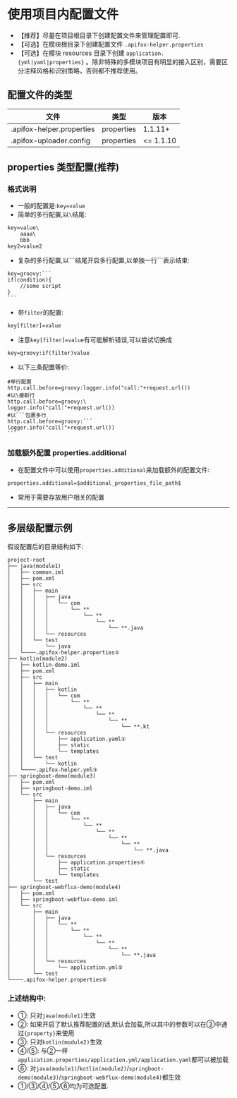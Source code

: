 # 使用项目内配置文件

- 【推荐】尽量在项目根目录下创建配置文件来管理配置即可.
- 【可选】在模块根目录下创建配置文件 `.apifox-helper.properties`
- 【可选】在模块 resources 目录下创建 `application.{yml|yaml|properties}` 。除非特殊的多模块项目有明显的接入区别，需要区分注释风格和识别策略，否则都不推荐使用。

## 配置文件的类型

| 文件 | 类型 | 版本 |
| --- | --- | --- |
| .apifox-helper.properties | properties | 1.1.11+ |
| .apifox-uploader.config | properties | <= 1.1.10 |


## properties 类型配置(推荐)

### 格式说明

-   一般的配置是:`key=value`
-   简单的多行配置,以`\`结尾:


```
key=value\
    aaaa\
    bbb
key2=value2
```

-   复杂的多行配置,以\`\`\`结尾开启多行配置,以单独一行\`\`\`表示结束:

````
key=groovy:```
if(condition){
    //some script
}
```
````

-   带`filter`的配置:

```
key[filter]=value
```

-   注意`key[filter]=value`有可能解析错误,可以尝试切换成

```
key=groovy:if(filter)value
```

-   以下三条配置等价:

````
#单行配置
http.call.before=groovy:logger.info("call:"+request.url())
#以\接新行
http.call.before=groovy:\
logger.info("call:"+request.url())
#以```包裹多行
http.call.before=groovy:```
logger.info("call:"+request.url())
```
````

### 加载额外配置 properties.additional

-   在配置文件中可以使用`properties.additional`来加载额外的配置文件:
```
properties.additional=$additional_properties_file_path$
```
-   常用于需要存放用户相关的配置
___

## 多层级配置示例

假设配置后的目录结构如下:

```
project-root
├── java(module1)
│   ├── common.iml
│   ├── pom.xml
│   ├── src
│   │   ├── main
│   │   │   ├── java
│   │   │   │   └── com
│   │   │   │       └── **
│   │   │   │           └── **
│   │   │   │               └── **
│   │   │   │                   └── **.java
│   │   │   └── resources
│   │   └── test
│   │       └── java
│   └────.apifox-helper.properties①
├── kotlin(module2)
│   ├── kotlin-demo.iml
│   ├── pom.xml
│   ├── src
│   │   ├── main
│   │   │   ├── kotlin
│   │   │   │   └── com
│   │   │   │       └── **
│   │   │   │           └── **
│   │   │   │               └── **
│   │   │   │                   └── **
│   │   │   │                       └── **.kt
│   │   │   └── resources
│   │   │       ├── application.yaml②
│   │   │       ├── static
│   │   │       └── templates
│   │   └── test
│   │       └── kotlin
│   └────.apifox-helper.yml③
├── springboot-demo(module3)
│   ├── pom.xml
│   ├── springboot-demo.iml
│   └── src
│       ├── main
│       │   ├── java
│       │   │   └── com
│       │   │       └── **
│       │   │           └── **
│       │   │               └── **
│       │   │                   └── **
│       │   │                       └── **
│       │   │                           └── **.java
│       │   └── resources
│       │       ├── application.properties④
│       │       ├── static
│       │       └── templates
│       └── test
├── springboot-webflux-demo(module4)
│   ├── pom.xml
│   ├── springboot-webflux-demo.iml
│   └── src
│       ├── main
│       │   ├── java
│       │   │   └── **
│       │   │       └── **
│       │   │           └── **
│       │   │               └── **
│       │   │                   └── **
│       │   │                       └── **.java
│       │   └── resources
│       │       └── application.yml⑤
│       └── test
└────.apifox-helper.properties⑥
```

### 上述结构中:

-   ①: 只对`java(module1)`生效
-   ②: 如果开启了默认推荐配置的话,默认会加载,所以其中的参数可以在③中通过`{property}`来使用
-   ③: 只对`kotlin(module2)`生效
-   ④/⑤: 与②一样`application.properties/application.yml/application.yaml`都可以被加载
-   ⑥: 对`java(module1)`/`kotlin(module2)`/`springboot-demo(module3)`/`springboot-webflux-demo(module4)`都生效
-   ①/③/④/⑤/⑥均为可选配置.
